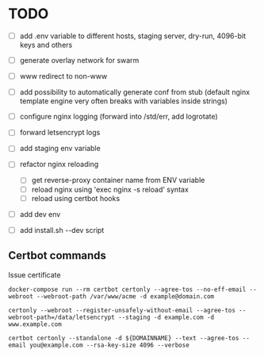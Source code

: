 # TODO

- [ ] add .env variable to different hosts, staging server, dry-run, 4096-bit keys and others
- [ ] generate overlay network for swarm
- [ ] www redirect to non-www
- [ ] add possibility to automatically generate conf from stub (default nginx template engine very often breaks with variables inside strings)
- [ ] configure nginx logging (forward into /std/err, add logrotate)
- [ ] forward letsencrypt logs
- [ ] add staging env variable
- [ ] refactor nginx reloading
  - [ ] get reverse-proxy container name from ENV variable
  - [ ] reload nginx using 'exec nginx -s reload' syntax
  - [ ] reload using certbot hooks
- [ ] add dev env
- [ ] add install.sh --dev script


## Certbot commands 

Issue certificate

```
docker-compose run --rm certbot certonly --agree-tos --no-eff-email --webroot --webroot-path /var/www/acme -d example@domain.com

certonly --webroot --register-unsafely-without-email --agree-tos --webroot-path=/data/letsencrypt --staging -d example.com -d www.example.com

certbot certonly --standalone -d ${DOMAINNAME} --text --agree-tos --email you@example.com --rsa-key-size 4096 --verbose
```
